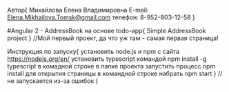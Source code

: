 Автор{
    Михайлова Елена Владимировна
    E-mail: Elena.Mikhailova.Tomsk@gmail.com
    телефон: 8-952-803-12-58
}

#Angular 2 - AddressBook на основе todo-app{
    Simple AddressBook project
}
//Мой первый проект, да что уж там - самая первая страница!

Инструкция по запуску{
    установить node.js и npm с сайта https://nodejs.org/en/
    установить typescript  командой npm install -g typescript
    в комадной строке в папке проекта запустить процесс npm install
    для открытия страницы в командной строке набрать npm start
}
//не запускается из-за ошибок (